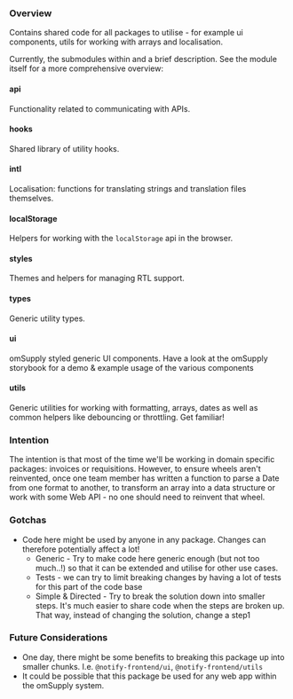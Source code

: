 ### Overview

Contains shared code for all packages to utilise - for example ui components, utils for working with arrays and localisation.

Currently, the submodules within and a brief description. See the module itself for a more comprehensive overview:

#### api

Functionality related to communicating with APIs.

#### hooks

Shared library of utility hooks.

#### intl

Localisation: functions for translating strings and translation files themselves.

#### localStorage

Helpers for working with the `localStorage` api in the browser.

#### styles

Themes and helpers for managing RTL support.

#### types

Generic utility types.

#### ui

omSupply styled generic UI components. Have a look at the omSupply storybook for a demo & example usage of the various components

#### utils

Generic utilities for working with formatting, arrays, dates as well as common helpers like debouncing or throttling. Get familiar!

### Intention

The intention is that most of the time we'll be working in domain specific packages: invoices or requisitions. However, to ensure wheels aren't reinvented, once one team member has written a function to parse a Date from one format to another, to transform an array into a data structure or work with some Web API - no one should need to reinvent that wheel.

### Gotchas

- Code here might be used by anyone in any package. Changes can therefore potentially affect a lot!
  - Generic - Try to make code here generic enough (but not too much..!) so that it can be extended and utilise for other use cases.
  - Tests - we can try to limit breaking changes by having a lot of tests for this part of the code base
  - Simple & Directed - Try to break the solution down into smaller steps. It's much easier to share code when the steps are broken up. That way, instead of changing the solution, change a step1

### Future Considerations

- One day, there might be some benefits to breaking this package up into smaller chunks. I.e. `@notify-frontend/ui`, `@notify-frontend/utils`
- It could be possible that this package be used for any web app within the omSupply system.
